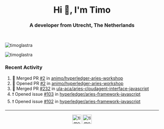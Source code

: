 <h1 align="center">Hi 👋, I'm Timo</h1>
<h3 align="center">A developer from Utrecht, The Netherlands</h3>
<br/>
<!-- https://github.com/rahuldkjain/github-profile-readme-generator --!>

<p align="left"><img src="https://github-readme-stats.vercel.app/api?username=timoglastra&show_icons=true&count_private=tru" alt="timoglastra" /></p>
<p align="left"><img src="https://github-readme-stats.vercel.app/api/top-langs/?username=timoglastra&layout=compact" alt="timoglastra" /><p>

<h3>Recent Activity</h3>

<!--START_SECTION:activity-->
1. 🎉 Merged PR [#2](https://github.com/animo/hyperledger-aries-workshop/pull/2) in [animo/hyperledger-aries-workshop](https://github.com/animo/hyperledger-aries-workshop)
2. 💪 Opened PR [#2](https://github.com/animo/hyperledger-aries-workshop/pull/2) in [animo/hyperledger-aries-workshop](https://github.com/animo/hyperledger-aries-workshop)
3. 🎉 Merged PR [#232](https://github.com/ula-aca/aries-cloudagent-interface-javascript/pull/232) in [ula-aca/aries-cloudagent-interface-javascript](https://github.com/ula-aca/aries-cloudagent-interface-javascript)
4. ❗️ Opened issue [#103](https://github.com/hyperledger/aries-framework-javascript/issues/103) in [hyperledger/aries-framework-javascript](https://github.com/hyperledger/aries-framework-javascript)
5. ❗️ Opened issue [#102](https://github.com/hyperledger/aries-framework-javascript/issues/102) in [hyperledger/aries-framework-javascript](https://github.com/hyperledger/aries-framework-javascript)
<!--END_SECTION:activity-->

---

<p align="center">
<a href="https://twitter.com/timoglastra" target="blank"><img align="center" src="https://cdn.jsdelivr.net/npm/simple-icons@3.0.1/icons/twitter.svg" alt="timoglastra" height="30" width="30" /></a>
<a href="https://linkedin.com/in/timoglastra" target="blank"><img align="center" src="https://cdn.jsdelivr.net/npm/simple-icons@3.0.1/icons/linkedin.svg" alt="timoglastra" height="30" width="30" /></a>
</p>



